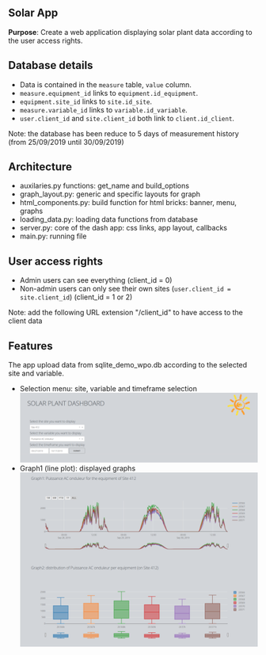 ## Solar App
**Purpose**: Create a web application displaying solar plant data according to the user access rights.

## Database details
* Data is contained in the `measure` table, `value` column.
* `measure.equipment_id` links to `equipment.id_equipment`.
* `equipment.site_id` links to `site.id_site`.
* `measure.variable_id` links to `variable.id_variable`.
* `user.client_id` and `site.client_id` both link to `client.id_client`.

Note: the database has been reduce to 5 days of measurement history (from 25/09/2019 until 30/09/2019)

## Architecture
* auxilaries.py functions: get_name and build_options
* graph_layout.py: generic and specific layouts for graph
* html_components.py: build function for html bricks: banner, menu, graphs
* loading_data.py: loading data functions from database
* server.py: core of the dash app: css links, app layout, callbacks
* main.py: running file

## User access rights
* Admin users can see everything (client_id = 0)
* Non-admin users can only see their own sites (`user.client_id = site.client_id`) (client_id = 1 or 2)

Note: add the following URL extension "/client_id" to have access to the client data

## Features
The app upload data from sqlite_demo_wpo.db according to the selected site and variable.

* Selection menu: site, variable and timeframe selection
![logo](images/selection_menu.png)
* Graph1 (line plot): displayed graphs
![logo](images/graphs.png)
